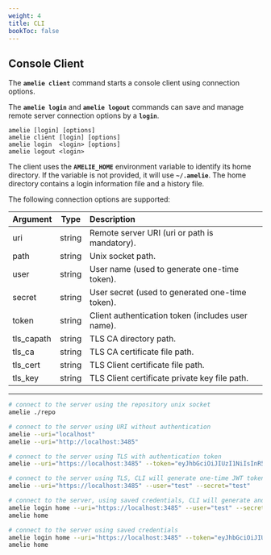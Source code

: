 ```yaml
---
weight: 4
title: CLI
bookToc: false
---
```


## Console Client

The **`amelie client`** command starts a console client using connection options.

The **`amelie login`** and **`amelie logout`** commands can save and manage remote server connection options by a **`login`**.

```text
amelie [login] [options]
amelie client [login] [options]
amelie login  <login> [options]
amelie logout <login>
```

The client uses the **`AMELIE_HOME`** environment variable to identify its home directory. If the variable is not
provided, it will use **`~/.amelie`**. The home directory contains a login information file and a history file.

The following connection options are supported:

| Argument             | Type | Description |
| :----------------    |  :----:  | :----      |
|  uri             | string | Remote server URI (uri or path is mandatory).|
|  path            | string | Unix socket path. |
|  user            | string | User name (used to generate one-time token). |
|  secret          | string | User secret (used to generated one-time token). |
|  token           | string | Client authentication token (includes user name).
|  tls_capath      | string | TLS CA directory path. |
|  tls_ca          | string | TLS CA certificate file path. |
|  tls_cert        | string | TLS Client certificate file path. |
|  tls_key         | string | TLS Client certificate private key file path. |

---

```sh
# connect to the server using the repository unix socket
amelie ./repo

# connect to the server using URI without authentication
amelie --uri="localhost"
amelie --uri="http://localhost:3485"

# connect to the server using TLS with authentication token
amelie --uri="https://localhost:3485" --token="eyJhbGciOiJIUzI1NiIsInR5cCI6IkpXVCJ9.eyJzdWIiOiAidGVzdCIsICJpYXQiOiAxNzI3OTYyMzU3LCAiZXhwIjogMTczNTkxMTE1N30.79g-77QHd82f7cSbeZSXaz4lP_7F3J4bm7EuZOUCmmM"

# connect to the server using TLS, CLI will generate one-time JWT token each time automatically
amelie --uri="https://localhost:3485" --user="test" --secret="test"

# connect to the server, using saved credentials, CLI will generate and save JWT token
amelie login home --uri="https://localhost:3485" --user="test" --secret="test"
amelie home

# connect to the server using saved credentials
amelie login home --uri="https://localhost:3485" --token="eyJhbGciOiJIUzI1NiIsInR5cCI6IkpXVCJ9.eyJzdWIiOiAidGVzdCIsICJpYXQiOiAxNzI3OTYyMzU3LCAiZXhwIjogMTczNTkxMTE1N30.79g-77QHd82f7cSbeZSXaz4lP_7F3J4bm7EuZOUCmmM"
amelie home
```
